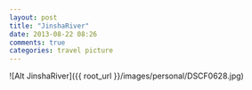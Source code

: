 ```yaml
---
layout: post
title: "JinshaRiver"
date: 2013-08-22 08:26
comments: true
categories: travel picture
---
```

![Alt JinshaRiver]({{ root_url }}/images/personal/DSCF0628.jpg)
